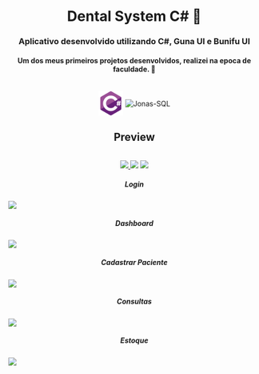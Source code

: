 <h1 align="center">Dental System C# 🦷 </h1>

<h3 align="center">Aplicativo desenvolvido utilizando C#, Guna UI e Bunifu UI</h3>
<h4 align="center">Um dos meus primeiros projetos desenvolvidos, realizei na epoca de faculdade. 💓</h4>

<div style="display: inline_block" align = "center"><br>
<img align="center" alt="Jonas-C#" height="50" width="50" src="https://raw.githubusercontent.com/devicons/devicon/master/icons/csharp/csharp-original.svg">
<img align ="center" alt = "Jonas-SQL" height "20" width "30"  src="https://img.icons8.com/color/38/000000/microsoft-sql-server.png">
</div>

## <h2 align="center">Preview</h2>

<div style="display: inline_block" align = "center"><br>
<a href="https://docs.microsoft.com/pt-br/dotnet/csharp/>" target="_blank"> <img src="https://img.shields.io/static/v1?label=Linguagem&message=.NET&color=purple"  </a>
<a href="https://gunaui.com" target="_blank"> <img src="https://img.shields.io/static/v1?label=Framework&message=GUNA UI&color=blueviolet"></a>
<a href="https://bunifuframework.com" target="_blank"> <img src="https://img.shields.io/static/v1?label=Component&message=Bunifu UI&color=blue"></a>
</div>


<h5 align="center" >Login</h5>
<img  align ="center" src="https://user-images.githubusercontent.com/67005476/148003872-e13b5b89-c98e-471c-8d50-f72ca14ae3be.PNG">
<h5 align="center" >Dashboard</h5>
<img  align ="center" src="https://user-images.githubusercontent.com/67005476/148002911-c727a06f-e078-4156-98b4-c5e56079bdf0.png">
<h5 align="center" >Cadastrar Paciente</h5>
<img  align ="center" src="https://user-images.githubusercontent.com/67005476/148003355-e7c6b0ee-bb7a-404c-aa11-b243c9cdd868.PNG">
<h5 align="center" >Consultas</h5>
<img  align ="center" src="https://user-images.githubusercontent.com/67005476/148003450-5aad12a3-f3f3-4351-9a6c-8b94bdeae1d0.PNG">
<h5 align="center" >Estoque</h5>
<img  align ="center" src="https://user-images.githubusercontent.com/67005476/148003658-ecbdaa93-eb18-4c2f-8c38-9693fb7c4f2f.PNG">
